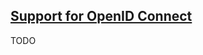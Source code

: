 ## [Support for OpenID Connect](https://develop.battle.net/documentation/guides/using-oauth/oidc-endpoints)

TODO
